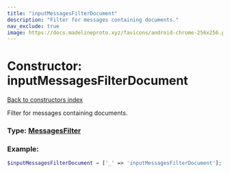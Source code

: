 ```yaml
---
title: "inputMessagesFilterDocument"
description: "Filter for messages containing documents."
nav_exclude: true
image: https://docs.madelineproto.xyz/favicons/android-chrome-256x256.png
---
```

# Constructor: inputMessagesFilterDocument  
[Back to constructors index](/API_docs/constructors/index.md)



Filter for messages containing documents.




### Type: [MessagesFilter](/API_docs/types/MessagesFilter.md)


### Example:

```php
$inputMessagesFilterDocument = ['_' => 'inputMessagesFilterDocument'];
```  

